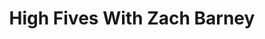 ﻿---
layout: podcast
title: High Fives With Zach Barney
description: In today's episode, we talk with Zach Barney from Teem. Zach talks about management, how they deal with prospecting, and some creative ways they build up pipeline. The Prospecting Podcast from LeadIQ will help you with prospecting, business development, and starting new relationships to build pipeline.
coverImage: ./img/podcast/podcast-image-26.jpg
refLink: leadiq.com

audioLinks: https://w.soundcloud.com/player/?url=https%3A%2F%2Fapi.soundcloud.com%2Ftracks%2F300902718&amp;auto_play=false&amp;show_artwork=true&amp;visual=true&amp;origin=twitter
webImage: ./img/podcast/video-img/image-26.png
---